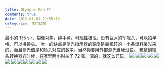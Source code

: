 ```yaml
---
title: Olympus Pen FT
comments: true
date: 2022-01-01 21:55:12
categories: 快门狂按
---
```

最小的 135 slr，裂像对焦，纯手动，可玩性极高。没有巨大的军舰头，可以拍半格，可以换镜头。
唯一的缺点是测光指示器的亮度是靠机顶的一小条塑料采光来的，而且测光值是和镜头对应的数字。当然你要用外部测光当我没说。
我拿到镜头转换器的时候，在家里两小时拍了 72 张。真的，就这么好玩。
![](https://i04.cc/r/202201012246127.jpg)
![](https://i04.cc/r/202201012248202.jpg)
![](https://i04.cc/r/202201012248201.jpg)
![](https://i04.cc/r/202201012248200.jpg)
![](https://i04.cc/r/202201012248199.jpg)
![](https://i04.cc/r/202201012247091.jpg)
![](https://i04.cc/r/202201012247088.jpg)
![](https://i04.cc/r/202201012247390.jpg)
![](https://i04.cc/r/202201012247389.jpg)
![](https://i04.cc/r/202201012247558.jpg)
![](https://i04.cc/r/202201012247986.jpg)
![](https://i04.cc/r/202201012247000.jpg)
